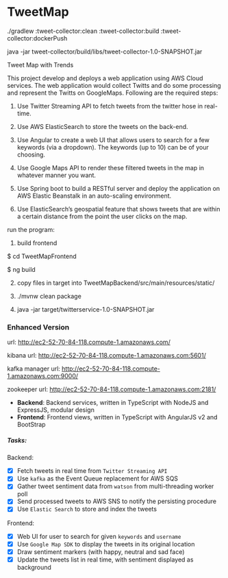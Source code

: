 # TweetMap

./gradlew :tweet-collector:clean :tweet-collector:build :tweet-collector:dockerPush

java -jar tweet-collector/build/libs/tweet-collector-1.0-SNAPSHOT.jar


Tweet Map with Trends


This project develop and deploys a web application using AWS Cloud services. The web application would collect Twitts and do some processing and represent the Twitts on GoogleMaps. Following are the required steps:

1. Use Twitter Streaming API to fetch tweets from the twitter hose in real-time. 

2. Use AWS ElasticSearch to store the tweets on the back-end.

3. Use Angular to create a web UI that allows users to search for a few keywords (via a dropdown). The keywords (up to 10) can be of your choosing.

4. Use Google Maps API to render these filtered tweets in the map in whatever manner you want.

5. Use Spring boot to build a RESTful server and deploy the application on AWS Elastic Beanstalk in an auto-scaling environment.

5. Use ElasticSearch’s geospatial feature that shows tweets that are within a certain distance from the point the user clicks on the map.


run the program:

1. build frontend

$ cd TweetMapFrontend

$ ng build 

2. copy files in target into TweetMapBackend/src/main/resources/static/

3. ./mvnw clean package

4. java -jar target/twitterservice-1.0-SNAPSHOT.jar



### Enhanced Version
url: http://ec2-52-70-84-118.compute-1.amazonaws.com/

kibana url: http://ec2-52-70-84-118.compute-1.amazonaws.com:5601/

kafka manager url: http://ec2-52-70-84-118.compute-1.amazonaws.com:9000/

zookeeper url: http://ec2-52-70-84-118.compute-1.amazonaws.com:2181/

- **Backend**: Backend services, written in TypeScript with NodeJS and ExpressJS, modular design
- **Frontend**: Frontend views, written in TypeScript with AngularJS v2 and BootStrap


##### Tasks:
Backend:
- [x] Fetch tweets in real time from `Twitter Streaming API`
- [x] Use `kafka` as the Event Queue replacement for AWS SQS
- [x] Gather tweet sentiment data from `watson` from multi-threading worker poll
- [x] Send processed tweets to AWS SNS to notify the persisting procedure
- [x] Use `Elastic Search` to store and index the tweets

Frontend:
- [x] Web UI for user to search for given `keywords` and `username`
- [x] Use `Google Map SDK` to display the tweets in its original location
- [x] Draw sentiment markers (with happy, neutral and sad face)
- [x] Update the tweets list in real time, with sentiment displayed as background
